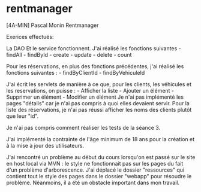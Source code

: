 # rentmanager
 [4A-MIN] Pascal Monin Rentmanager

 Exerices effectués:

 La DAO Et le service fonctionnent.
J'ai réalisé les fonctions suivantes 
    - findAll
    - findById
    - create
    - update
    - delete
    - count

Pour les réservations, en plus des fonctions précédentes, j'ai réalisé les fonctions suivantes :
    - findByClientId
    - findByVehiculeId

J'ai écrit les servlets de manière à ce que, pour les clients, les véhicules et les reservations, on puisse :
    - Afficher la liste
    - Ajouter un élément
    - Supprimer un élément
    - Modifier un élément
Je n'ai pas implémenté les pages "détails" car je n'ai pas compris à quoi elles devaient servir. Pour la liste des réservations, je n'ai pas réussi afficher les noms des clients plutôt que leur "id".

Je n'ai pas compris comment réaliser les tests de la séance 3.

J'ai implémenté la contrainte de l'âge minimum de 18 ans pour la création et à la mise à jour des utilisateurs.

J'ai rencontré un problème au début du cours lorsqu'on est passé sur le site en host local via MVN : le style ne fonctionnait pas sur les pages du fait d'un problème d'arborescence. J'ai déplacé le dossier "ressources" qui contient tout le style des pages dans le dossier "webapp" pour résoudre le problème. Néanmoins, il a été un obstacle important dans mon travail.